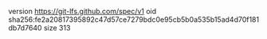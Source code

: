 version https://git-lfs.github.com/spec/v1
oid sha256:fe2a20817395892c47d57ce7279bdc0e95cb5b0a535b15ad4d70f181db7d7640
size 313
